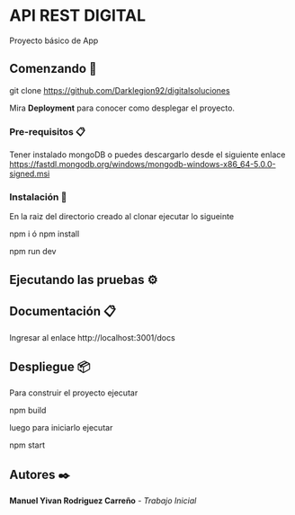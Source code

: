 # API REST DIGITAL

Proyecto básico de App

## Comenzando 🚀

git clone https://github.com/Darklegion92/digitalsoluciones

Mira **Deployment** para conocer como desplegar el proyecto.


### Pre-requisitos 📋

Tener instalado mongoDB o puedes descargarlo desde el siguiente enlace https://fastdl.mongodb.org/windows/mongodb-windows-x86_64-5.0.0-signed.msi
### Instalación 🔧

En la raiz del directorio creado al clonar ejecutar lo sigueinte

npm i
ó
npm install

npm run dev
## Ejecutando las pruebas ⚙️



## Documentación 📋

Ingresar al enlace http://localhost:3001/docs

## Despliegue 📦

Para construir el proyecto ejecutar

npm build

luego para iniciarlo ejecutar

npm start
## Autores ✒️


**Manuel Yivan Rodriguez Carreño** - *Trabajo Inicial* 
